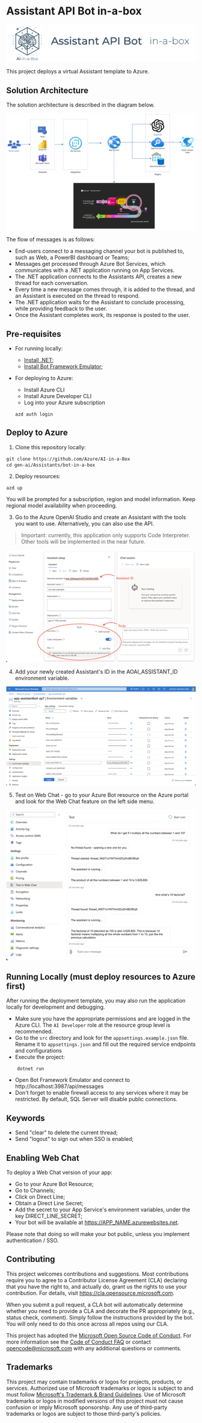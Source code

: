 # Assistant API Bot in-a-box
![Banner](./readme_assets/banner.png)

This project deploys a virtual Assistant template to Azure.

## Solution Architecture

The solution architecture is described in the diagram below.

![Solution Architecture](readme_assets/architecture.png)

The flow of messages is as follows:

- End-users connect to a messaging channel your bot is published to, such as Web, a PowerBI dashboard or Teams;
- Messages get processed through Azure Bot Services, which communicates with a .NET application running on App Services.
- The .NET application connects to the Assistants API, creates a new thread for each conversation.
- Every time a new message comes through, it is added to the thread, and an Assistant is executed on the thread to respond.
- The .NET application waits for the Assistant to conclude processing, while providing feedback to the user.
- Once the Assistant completes work, its response is posted to the user.

## Pre-requisites

- For running locally:
    - [Install .NET](https://dotnet.microsoft.com/en-us/download);
    - [Install Bot Framework Emulator](https://github.com/Microsoft/BotFramework-Emulator);

- For deploying to Azure:
    - Install Azure CLI
    - Install Azure Developer CLI
    - Log into your Azure subscription

    ```
    azd auth login
    ```

## Deploy to Azure

1. Clone this repository locally: 

```
git clone https://github.com/Azure/AI-in-a-Box
cd gen-ai/Assistants/bot-in-a-box
```
2. Deploy resources:
```
azd up
```
You will be prompted for a subscription, region and model information. Keep regional model availability when proceeding.

3. Go to the Azure OpenAI Studio and create an Assistant with the tools you want to use. Alternatively, you can also use the API.

> Important: currently, this application only supports Code Interpreter. Other tools will be implemented in the near future.

![Assistant Creation](./readme_assets/assistant-creation.png)

4. Add your newly created Assistant's ID in the AOAI_ASSISTANT_ID environment variable.

![Add Assistant ID to environment](./readme_assets/assistant-id-variable.png)

5. Test on Web Chat - go to your Azure Bot resource on the Azure portal and look for the Web Chat feature on the left side menu.

![Test Web Chat](./readme_assets/assistant-test.png)

## Running Locally (must deploy resources to Azure first)

After running the deployment template, you may also run the application locally for development and debugging.

- Make sure you have the appropriate permissions and are logged in the Azure CLI. The `AI Developer` role at the resource group level is recommended.
- Go to the `src` directory and look for the `appsettings.example.json` file. Rename it to `appsettings.json` and fill out the required service endpoints and configurations
- Execute the project:
```
    dotnet run
```
- Open Bot Framework Emulator and connect to http://localhost:3987/api/messages
- Don't forget to enable firewall access to any services where it may be restricted. By default, SQL Server will disable public connections.

## Keywords

- Send "clear" to delete the current thread;
- Send "logout" to sign out when SSO is enabled;

## Enabling Web Chat

To deploy a Web Chat version of your app:

- Go to your Azure Bot Resource;
- Go to Channels;
- Click on Direct Line;
- Obtain a Direct Line Secret;
- Add the secret to your App Service's environment variables, under the key DIRECT_LINE_SECRET;
- Your bot will be available at https://APP_NAME.azurewebsites.net.

Please note that doing so will make your bot public, unless you implement authentication / SSO.

## Contributing

This project welcomes contributions and suggestions.  Most contributions require you to agree to a
Contributor License Agreement (CLA) declaring that you have the right to, and actually do, grant us
the rights to use your contribution. For details, visit https://cla.opensource.microsoft.com.

When you submit a pull request, a CLA bot will automatically determine whether you need to provide
a CLA and decorate the PR appropriately (e.g., status check, comment). Simply follow the instructions
provided by the bot. You will only need to do this once across all repos using our CLA.

This project has adopted the [Microsoft Open Source Code of Conduct](https://opensource.microsoft.com/codeofconduct/).
For more information see the [Code of Conduct FAQ](https://opensource.microsoft.com/codeofconduct/faq/) or
contact [opencode@microsoft.com](mailto:opencode@microsoft.com) with any additional questions or comments.

## Trademarks

This project may contain trademarks or logos for projects, products, or services. Authorized use of Microsoft 
trademarks or logos is subject to and must follow 
[Microsoft's Trademark & Brand Guidelines](https://www.microsoft.com/en-us/legal/intellectualproperty/trademarks/usage/general).
Use of Microsoft trademarks or logos in modified versions of this project must not cause confusion or imply Microsoft sponsorship.
Any use of third-party trademarks or logos are subject to those third-party's policies.
